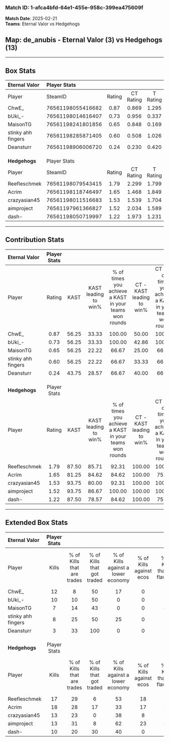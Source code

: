 ### Match ID: 1-afca4bfd-64e1-455e-958c-399ea475609f  
**Match Date**: 2025-02-21  
**Teams**: Eternal Valor vs Hedgehogs  

## **Map**: de_anubis - Eternal Valor (3) vs Hedgehogs (13)  
---  

## Box Stats  

| **Eternal Valor**  | Player Stats      |        |           |          |       |       |       |         |        |      |     |
| :- | :- | :-: | :-: | :-: | :-: | :-: | :-: | :-: | :-: | :-: | :-: |
| Player             | SteamID           | Rating | CT Rating | T Rating | KAST  |  ADR  | Kills | Assists | Deaths | K/D  | HS% |
| ChwE_              | 76561198055416682 |  0.87  |   0.869   |  1.295   | 56.25 | 81.6  |  12   |    4    |   16   | 0.75 | 25  |
| bUki_-             | 76561198014616407 |  0.73  |   0.956   |  0.337   | 56.25 | 62.9  |  10   |    3    |   15   | 0.67 | 40  |
| MaisonTG           | 76561198241801856 |  0.65  |   0.848   |  0.169   | 56.25 | 55.0  |   7   |    3    |   12   | 0.58 | 57  |
| stinky ahh fingers | 76561198285871405 |  0.60  |   0.508   |  1.026   | 56.25 | 57.3  |   8   |    2    |   15   | 0.53 | 62  |
| Deansturr          | 76561198906006720 |  0.24  |   0.230   |  0.420   | 43.75 | 36.1  |   3   |    3    |   13   | 0.23 | 100 |
|                    |                   |        |           |          |       |       |       |         |        |      |     |
|                    |                   |        |           |          |       |       |       |         |        |      |     |
|                    |                   |        |           |          |       |       |       |         |        |      |     |
| **Hedgehogs**      | Player Stats      |        |           |          |       |       |       |         |        |      |     |
| Player             | SteamID           | Rating | CT Rating | T Rating | KAST  |  ADR  | Kills | Assists | Deaths | K/D  | HS% |
| Reefleschmek       | 76561198079543415 |  1.79  |   2.299   |  1.799   | 87.50 | 106.6 |  17   |    5    |   6    | 2.83 | 29  |
| Acrim              | 76561198118746497 |  1.65  |   1.468   |  1.849   | 81.25 | 89.9  |  18   |    1    |   8    | 2.25 | 55  |
| crazyasian45       | 76561198011516683 |  1.53  |   1.539   |  1.704   | 93.75 | 95.1  |  13   |    7    |   8    | 1.63 | 53  |
| aimproject         | 76561197961366827 |  1.52  |   2.034   |  1.589   | 93.75 | 95.5  |  13   |    6    |   8    | 1.63 | 30  |
| dash-              | 76561198050719997 |  1.22  |   1.973   |  1.231   | 87.50 | 81.0  |  10   |    8    |   10   | 1.00 | 60  |
---  

## Contribution Stats  

| **Eternal Valor**  | Player Stats |       |                      |                                                        |                           |                                                             |                          |                                                            |
| :- | :-: | :-: | :-: | :-: | :-: | :-: | :-: | :-: |
| Player             |    Rating    | KAST  | KAST leading to win% | % of times you achieve a KAST in your teams won rounds | CT - KAST leading to win% | CT - % of times you achieve a KAST in your teams won rounds | T - KAST leading to win% | T - % of times you achieve a KAST in your teams won rounds |
| ChwE_              |     0.87     | 56.25 |        33.33         |                         100.00                         |           50.00           |                           100.00                            |           0.00           |                            0.00                            |
| bUki_-             |     0.73     | 56.25 |        33.33         |                         100.00                         |           42.86           |                           100.00                            |           0.00           |                            0.00                            |
| MaisonTG           |     0.65     | 56.25 |        22.22         |                         66.67                          |           25.00           |                            66.67                            |           0.00           |                            0.00                            |
| stinky ahh fingers |     0.60     | 56.25 |        22.22         |                         66.67                          |           33.33           |                            66.67                            |           0.00           |                            0.00                            |
| Deansturr          |     0.24     | 43.75 |        28.57         |                         66.67                          |           40.00           |                            66.67                            |           0.00           |                            0.00                            |
|                    |              |       |                      |                                                        |                           |                                                             |                          |                                                            |
|                    |              |       |                      |                                                        |                           |                                                             |                          |                                                            |
|                    |              |       |                      |                                                        |                           |                                                             |                          |                                                            |
| **Hedgehogs**      | Player Stats |       |                      |                                                        |                           |                                                             |                          |                                                            |
| Player             |    Rating    | KAST  | KAST leading to win% | % of times you achieve a KAST in your teams won rounds | CT - KAST leading to win% | CT - % of times you achieve a KAST in your teams won rounds | T - KAST leading to win% | T - % of times you achieve a KAST in your teams won rounds |
| Reefleschmek       |     1.79     | 87.50 |        85.71         |                         92.31                          |          100.00           |                           100.00                            |          80.00           |                           88.89                            |
| Acrim              |     1.65     | 81.25 |        84.62         |                         84.62                          |          100.00           |                            75.00                            |          80.00           |                           88.89                            |
| crazyasian45       |     1.53     | 93.75 |        80.00         |                         92.31                          |          100.00           |                           100.00                            |          72.73           |                           88.89                            |
| aimproject         |     1.52     | 93.75 |        86.67         |                         100.00                         |          100.00           |                           100.00                            |          81.82           |                           100.00                           |
| dash-              |     1.22     | 87.50 |        78.57         |                         84.62                          |          100.00           |                            75.00                            |          72.73           |                           88.89                            |
---  

## Extended Box Stats  

| **Eternal Valor**  | Player Stats |                            |                            |                                    |                         |                              |                                 |        |                             |                                     |                          |                               |                            |
| :- | :-: | :-: | :-: | :-: | :-: | :-: | :-: | :-: | :-: | :-: | :-: | :-: | :-: |
| Player             |    Kills     | % of Kills that are trades | % of Kills that got traded | % of Kills against a lower economy | % of Kills against ecos | % of Kills that are flawless | % of Kills that are close duels | Deaths | % of Deaths that get traded | % of Deaths against a lower economy | % of Deaths against ecos | % of Deaths that are flawless | % of Deaths that are close |
| ChwE_              |      12      |             8              |             50             |                 17                 |            0            |              58              |                8                |   16   |             19              |                  6                  |            0             |              69               |             6              |
| bUki_-             |      10      |             10             |             50             |                 0                  |            0            |              30              |               10                |   15   |             13              |                  7                  |            0             |              80               |             0              |
| MaisonTG           |      7       |             14             |             43             |                 0                  |            0            |              43              |                0                |   12   |              8              |                  8                  |            0             |              42               |             8              |
| stinky ahh fingers |      8       |             25             |             50             |                 25                 |            0            |              50              |               13                |   15   |              7              |                  7                  |            0             |              73               |             13             |
| Deansturr          |      3       |             33             |            100             |                 0                  |            0            |              0               |                0                |   13   |              8              |                  8                  |            0             |              69               |             8              |
|                    |              |                            |                            |                                    |                         |                              |                                 |        |                             |                                     |                          |                               |                            |
|                    |              |                            |                            |                                    |                         |                              |                                 |        |                             |                                     |                          |                               |                            |
|                    |              |                            |                            |                                    |                         |                              |                                 |        |                             |                                     |                          |                               |                            |
| **Hedgehogs**      | Player Stats |                            |                            |                                    |                         |                              |                                 |        |                             |                                     |                          |                               |                            |
| Player             |    Kills     | % of Kills that are trades | % of Kills that got traded | % of Kills against a lower economy | % of Kills against ecos | % of Kills that are flawless | % of Kills that are close duels | Deaths | % of Deaths that get traded | % of Deaths against a lower economy | % of Deaths against ecos | % of Deaths that are flawless | % of Deaths that are close |
| Reefleschmek       |      17      |             29             |             6              |                 53                 |           18            |              71              |               12                |   6    |             50              |                 50                  |            17            |              50               |             17             |
| Acrim              |      18      |             28             |             17             |                 33                 |           17            |              83              |               11                |   8    |             38              |                 13                  |            0             |              75               |             13             |
| crazyasian45       |      13      |             23             |             0              |                 38                 |            8            |              77              |                0                |   8    |             50              |                 38                  |            13            |              50               |             0              |
| aimproject         |      13      |             31             |             8              |                 62                 |           23            |              46              |                0                |   8    |             63              |                 25                  |            0             |              38               |             0              |
| dash-              |      10      |             20             |             30             |                 40                 |            0            |              50              |               10                |   10   |             60              |                 20                  |            10            |              10               |             10             |
